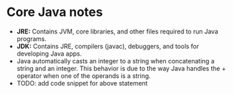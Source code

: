 # Core Java notes

 - **JRE:** Contains JVM, core libraries, and other files required to run Java programs.
 - **JDK:** Contains JRE, compilers (javac), debuggers, and tools for developing Java apps.
 - Java automatically casts an integer to a string when concatenating a string and an integer. This behavior is due to the way Java handles the + operator when one of the operands is a string.
 - TODO: add code snippet for above statement
